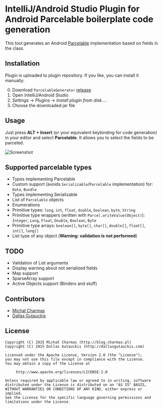 # IntelliJ/Android Studio Plugin for Android Parcelable boilerplate code generation

This tool generates an Android [Parcelable](https://developer.android.com/reference/android/os/Parcelable.html) implementation based on fields in the class.

## Installation

 Plugin is uploaded to plugin repository.
 If you like, you can install it manually:

 0. Download `ParcelableGenerator` [release](https://github.com/mcharmas/android-parcelable-intellij-plugin/releases/tag/0.6.1)
 0. Open IntelliJ/Android Studio
 0. *Settings* -> *Plugins* -> *Install plugin from disk...*.
 0. Choose the downloaded jar file

## Usage

Just press **ALT + Insert** (or your equivalent keybinding for code generation) in your editor and select **Parcelable**. It allows you to select the fields to be parceled.

![Screenshot](screenshot.png)

## Supported parcelable types

 * Types implementing Parcelable
 * Custom support (avoids `Serializable`/`Parcelable` implementation) for: `Date`, `Bundle`
 * Types implementing Serializable
 * List of `Parcelable` objects
 * Enumerations
 * Primitive types: `long`, `int`, `float`, `double`, `boolean`, `byte`, `String`
 * Primitive type wrappers (written with `Parcel.writeValue(Object)`): `Integer`, `Long`, `Float`, `Double`, `Boolean`, `Byte`
 * Primitive type arrays: `boolean[]`, `byte[]`, `char[]`, `double[]`, `float[]`, `int[]`, `long[]`
 * List type of any object (**Warning: validation is not performed**)

## TODO

 * Validation of List arguments
 * Display warning about not serialized fields
 * Map support
 * SparseArray support
 * Active Objects support (Binders and stuff)
 
## Contributors

 * [Michał Charmas](https://github.com/mcharmas/)
 * [Dallas Gutauckis](http://github.com/dallasgutauckis)

## License

```
Copyright (C) 2015 Michał Charmas (http://blog.charmas.pl)
Copyright (C) 2015 Dallas Gutauckis (http://dallasgutauckis.com)

Licensed under the Apache License, Version 2.0 (the "License");
you may not use this file except in compliance with the License.
You may obtain a copy of the License at

     http://www.apache.org/licenses/LICENSE-2.0	     

Unless required by applicable law or agreed to in writing, software
distributed under the License is distributed on an "AS IS" BASIS,
WITHOUT WARRANTIES OR CONDITIONS OF ANY KIND, either express or implied.
See the License for the specific language governing permissions and
limitations under the License.
```
